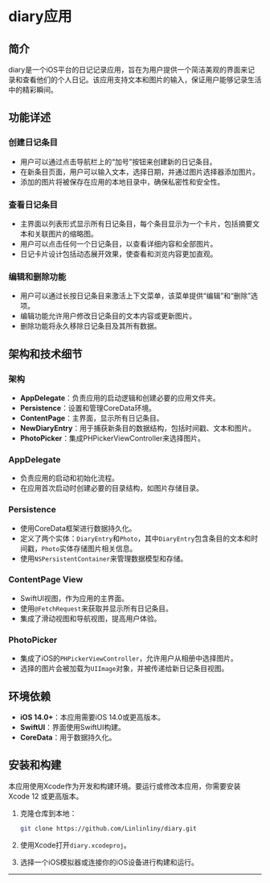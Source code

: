# diary应用

## 简介

diary是一个iOS平台的日记记录应用，旨在为用户提供一个简洁美观的界面来记录和查看他们的个人日记。该应用支持文本和图片的输入，保证用户能够记录生活中的精彩瞬间。

## 功能详述

### 创建日记条目

- 用户可以通过点击导航栏上的“加号”按钮来创建新的日记条目。
- 在新条目页面，用户可以输入文本，选择日期，并通过图片选择器添加图片。
- 添加的图片将被保存在应用的本地目录中，确保私密性和安全性。

### 查看日记条目

- 主界面以列表形式显示所有日记条目，每个条目显示为一个卡片，包括摘要文本和关联图片的缩略图。
- 用户可以点击任何一个日记条目，以查看详细内容和全部图片。
- 日记卡片设计包括动态展开效果，使查看和浏览内容更加直观。

### 编辑和删除功能

- 用户可以通过长按日记条目来激活上下文菜单，该菜单提供“编辑”和“删除”选项。
- 编辑功能允许用户修改日记条目的文本内容或更新图片。
- 删除功能将永久移除日记条目及其所有数据。

## 架构和技术细节

### 架构

- **AppDelegate**：负责应用的启动逻辑和创建必要的应用文件夹。
- **Persistence**：设置和管理CoreData环境。
- **ContentPage**：主界面，显示所有日记条目。
- **NewDiaryEntry**：用于捕获新条目的数据结构，包括时间戳、文本和图片。
- **PhotoPicker**：集成PHPickerViewController来选择图片。



### AppDelegate

- 负责应用的启动和初始化流程。
- 在应用首次启动时创建必要的目录结构，如图片存储目录。

### Persistence

- 使用CoreData框架进行数据持久化。
- 定义了两个实体：`DiaryEntry`和`Photo`，其中`DiaryEntry`包含条目的文本和时间戳，`Photo`实体存储图片相关信息。
- 使用`NSPersistentContainer`来管理数据模型和存储。

### ContentPage View

- SwiftUI视图，作为应用的主界面。
- 使用`@FetchRequest`来获取并显示所有日记条目。
- 集成了滑动视图和导航视图，提高用户体验。

### PhotoPicker

- 集成了iOS的`PHPickerViewController`，允许用户从相册中选择图片。
- 选择的图片会被加载为`UIImage`对象，并被传递给新日记条目视图。

## 环境依赖

- **iOS 14.0+**：本应用需要iOS 14.0或更高版本。
- **SwiftUI**：界面使用SwiftUI构建。
- **CoreData**：用于数据持久化。

## 安装和构建

本应用使用Xcode作为开发和构建环境。要运行或修改本应用，你需要安装Xcode 12 或更高版本。

1. 克隆仓库到本地：

   ```bash
   git clone https://github.com/Linlinliny/diary.git
   ```

2. 使用Xcode打开`diary.xcodeproj`。

3. 选择一个iOS模拟器或连接你的iOS设备进行构建和运行。

------


